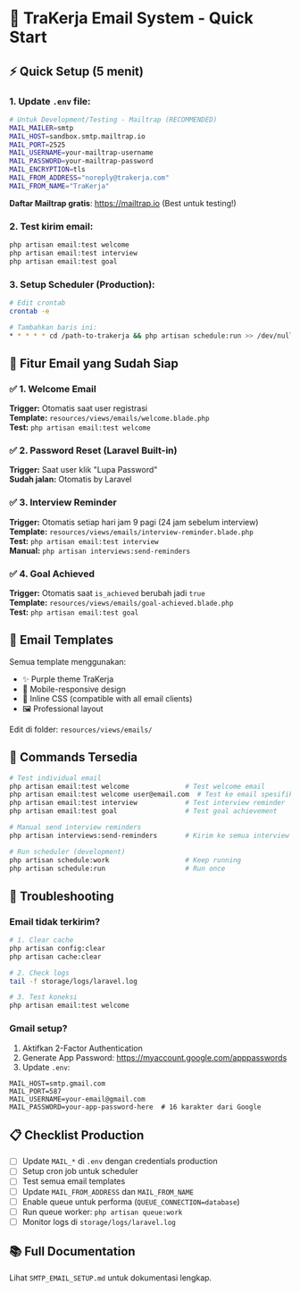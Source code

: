 # 📧 TraKerja Email System - Quick Start

## ⚡ Quick Setup (5 menit)

### 1. Update `.env` file:

```bash
# Untuk Development/Testing - Mailtrap (RECOMMENDED)
MAIL_MAILER=smtp
MAIL_HOST=sandbox.smtp.mailtrap.io
MAIL_PORT=2525
MAIL_USERNAME=your-mailtrap-username
MAIL_PASSWORD=your-mailtrap-password
MAIL_ENCRYPTION=tls
MAIL_FROM_ADDRESS="noreply@trakerja.com"
MAIL_FROM_NAME="TraKerja"
```

**Daftar Mailtrap gratis**: https://mailtrap.io (Best untuk testing!)

### 2. Test kirim email:

```bash
php artisan email:test welcome
php artisan email:test interview
php artisan email:test goal
```

### 3. Setup Scheduler (Production):

```bash
# Edit crontab
crontab -e

# Tambahkan baris ini:
* * * * * cd /path-to-trakerja && php artisan schedule:run >> /dev/null 2>&1
```

## 📨 Fitur Email yang Sudah Siap

### ✅ 1. Welcome Email

**Trigger:** Otomatis saat user registrasi  
**Template:** `resources/views/emails/welcome.blade.php`  
**Test:** `php artisan email:test welcome`

### ✅ 2. Password Reset (Laravel Built-in)

**Trigger:** Saat user klik "Lupa Password"  
**Sudah jalan:** Otomatis by Laravel

### ✅ 3. Interview Reminder

**Trigger:** Otomatis setiap hari jam 9 pagi (24 jam sebelum interview)  
**Template:** `resources/views/emails/interview-reminder.blade.php`  
**Test:** `php artisan email:test interview`  
**Manual:** `php artisan interviews:send-reminders`

### ✅ 4. Goal Achieved

**Trigger:** Otomatis saat `is_achieved` berubah jadi `true`  
**Template:** `resources/views/emails/goal-achieved.blade.php`  
**Test:** `php artisan email:test goal`

## 🎨 Email Templates

Semua template menggunakan:

- ✨ Purple theme TraKerja
- 📱 Mobile-responsive design
- 🎯 Inline CSS (compatible with all email clients)
- 🖼️ Professional layout

Edit di folder: `resources/views/emails/`

## 🚀 Commands Tersedia

```bash
# Test individual email
php artisan email:test welcome              # Test welcome email
php artisan email:test welcome user@email.com  # Test ke email spesifik
php artisan email:test interview            # Test interview reminder
php artisan email:test goal                 # Test goal achievement

# Manual send interview reminders
php artisan interviews:send-reminders       # Kirim ke semua interview besok

# Run scheduler (development)
php artisan schedule:work                   # Keep running
php artisan schedule:run                    # Run once
```

## 🔧 Troubleshooting

### Email tidak terkirim?

```bash
# 1. Clear cache
php artisan config:clear
php artisan cache:clear

# 2. Check logs
tail -f storage/logs/laravel.log

# 3. Test koneksi
php artisan email:test welcome
```

### Gmail setup?

1. Aktifkan 2-Factor Authentication
2. Generate App Password: https://myaccount.google.com/apppasswords
3. Update `.env`:

```env
MAIL_HOST=smtp.gmail.com
MAIL_PORT=587
MAIL_USERNAME=your-email@gmail.com
MAIL_PASSWORD=your-app-password-here  # 16 karakter dari Google
```

## 📋 Checklist Production

- [ ] Update `MAIL_*` di `.env` dengan credentials production
- [ ] Setup cron job untuk scheduler
- [ ] Test semua email templates
- [ ] Update `MAIL_FROM_ADDRESS` dan `MAIL_FROM_NAME`
- [ ] Enable queue untuk performa (`QUEUE_CONNECTION=database`)
- [ ] Run queue worker: `php artisan queue:work`
- [ ] Monitor logs di `storage/logs/laravel.log`

## 📚 Full Documentation

Lihat `SMTP_EMAIL_SETUP.md` untuk dokumentasi lengkap.
